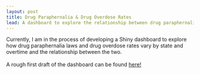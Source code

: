 ```yaml
---
layout: post
title: Drug Paraphernalia & Drug Overdose Rates
lead: A dashboard to explore the relationship between drug paraphernalia laws and drug overdose rates
---
```


Currently, I am in the process of developing a Shiny dashboard to explore how drug paraphernalia laws and drug overdose rates vary by state and overtime and the relationship between the two.
<br/><br/>
A rough first draft of the dashboard can be found <a href="https://amelmer.shinyapps.io/drug_laws_dashboard/" target="_blank">here!</a>
